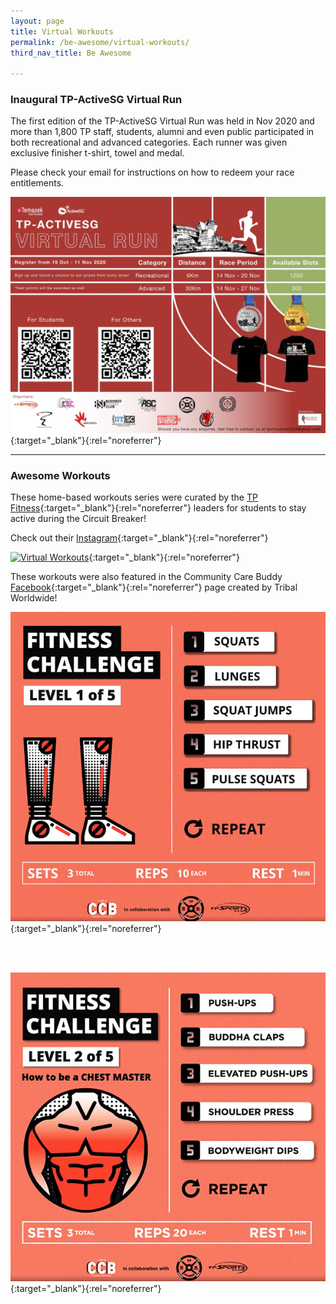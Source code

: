 ```yaml
---
layout: page
title: Virtual Workouts
permalink: /be-awesome/virtual-workouts/
third_nav_title: Be Awesome

---
```

### Inaugural TP-ActiveSG Virtual Run

The first edition of the TP-ActiveSG Virtual Run was held in Nov 2020 and more than 1,800 TP staff, students, alumni and even public participated in both recreational and advanced categories. Each runner was given exclusive finisher t-shirt, towel and medal.  

Please check your email for instructions on how to redeem your race entitlements.

[![TP-ActiveSG](/images/BeAwesome-TPVirtualRun.jpeg)](https://www.tpstudentsunion.com/tp-virtual-run){:target="_blank"}{:rel="noreferrer"}

---
### Awesome Workouts ###
These home-based workouts series were curated by the [TP Fitness](/sports/tp_fitness){:target="_blank"}{:rel="noreferrer"} leaders for students to stay active during the Circuit Breaker!

Check out their [Instagram](https://www.instagram.com/tpfitnessofficial/){:target="_blank"}{:rel="noreferrer"}

[![Virtual Workouts](/images/BeAwesome-Virtual_Workout.png)](https://www.instagram.com/tpfitnessofficial/){:target="_blank"}{:rel="noreferrer"}

These workouts were also featured in the Community Care Buddy [Facebook](https://www.facebook.com/iamaccb.sg/){:target="_blank"}{:rel="noreferrer"} page created by Tribal Worldwide!

[![Community Care Buddy](/images/BeAwesome-Virtual_Workout_iamccb2.png)](https://www.facebook.com/iamaccb.sg/videos/647361315911659){:target="_blank"}{:rel="noreferrer"}

<br>
<br>

[![Community Care Buddy](/images/BeAwesome-Virtual_Workout_iamccb1.png)](https://www.facebook.com/iamaccb.sg/videos/654879775449245){:target="_blank"}{:rel="noreferrer"}
